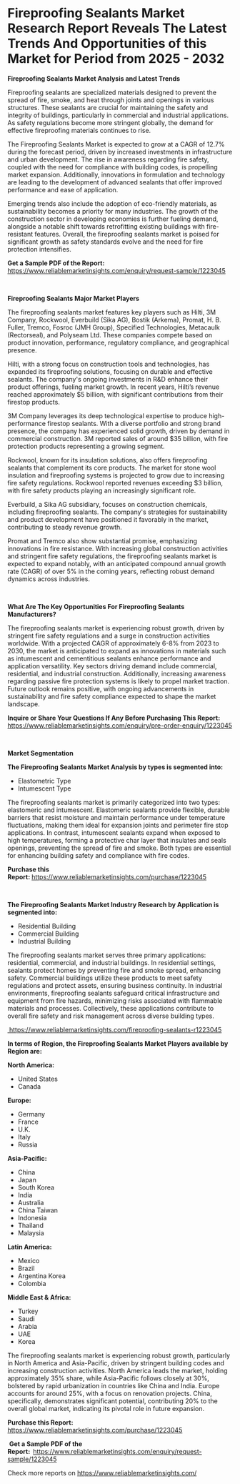 <p><h1>Fireproofing Sealants Market Research Report Reveals The Latest Trends And Opportunities of this Market for Period from 2025 - 2032</h1></p><p><strong>Fireproofing Sealants Market Analysis and Latest Trends</strong></p>
<p><p>Fireproofing sealants are specialized materials designed to prevent the spread of fire, smoke, and heat through joints and openings in various structures. These sealants are crucial for maintaining the safety and integrity of buildings, particularly in commercial and industrial applications. As safety regulations become more stringent globally, the demand for effective fireproofing materials continues to rise.</p><p>The Fireproofing Sealants Market is expected to grow at a CAGR of 12.7% during the forecast period, driven by increased investments in infrastructure and urban development. The rise in awareness regarding fire safety, coupled with the need for compliance with building codes, is propelling market expansion. Additionally, innovations in formulation and technology are leading to the development of advanced sealants that offer improved performance and ease of application.</p><p>Emerging trends also include the adoption of eco-friendly materials, as sustainability becomes a priority for many industries. The growth of the construction sector in developing economies is further fueling demand, alongside a notable shift towards retrofitting existing buildings with fire-resistant features. Overall, the fireproofing sealants market is poised for significant growth as safety standards evolve and the need for fire protection intensifies.</p></p>
<p><strong>Get a Sample PDF of the Report:&nbsp;</strong> <a href="https://www.reliablemarketinsights.com/enquiry/request-sample/1223045?utm_campaign=2176&utm_medium=2&utm_source=Github&utm_content=ia&utm_term=02022025&utm_id=fireproofing-sealants">https://www.reliablemarketinsights.com/enquiry/request-sample/1223045</a></p>
<p>&nbsp;</p>
<p><strong>Fireproofing Sealants Major Market Players</strong></p>
<p><p>The fireproofing sealants market features key players such as Hilti, 3M Company, Rockwool, Everbuild (Sika AG), Bostik (Arkema), Promat, H. B. Fuller, Tremco, Fosroc (JMH Group), Specified Technologies, Metacaulk (Rectorseal), and Polyseam Ltd. These companies compete based on product innovation, performance, regulatory compliance, and geographical presence.</p><p>Hilti, with a strong focus on construction tools and technologies, has expanded its fireproofing solutions, focusing on durable and effective sealants. The company's ongoing investments in R&D enhance their product offerings, fueling market growth. In recent years, Hilti’s revenue reached approximately $5 billion, with significant contributions from their firestop products.</p><p>3M Company leverages its deep technological expertise to produce high-performance firestop sealants. With a diverse portfolio and strong brand presence, the company has experienced solid growth, driven by demand in commercial construction. 3M reported sales of around $35 billion, with fire protection products representing a growing segment.</p><p>Rockwool, known for its insulation solutions, also offers fireproofing sealants that complement its core products. The market for stone wool insulation and fireproofing systems is projected to grow due to increasing fire safety regulations. Rockwool reported revenues exceeding $3 billion, with fire safety products playing an increasingly significant role.</p><p>Everbuild, a Sika AG subsidiary, focuses on construction chemicals, including fireproofing sealants. The company's strategies for sustainability and product development have positioned it favorably in the market, contributing to steady revenue growth.</p><p>Promat and Tremco also show substantial promise, emphasizing innovations in fire resistance. With increasing global construction activities and stringent fire safety regulations, the fireproofing sealants market is expected to expand notably, with an anticipated compound annual growth rate (CAGR) of over 5% in the coming years, reflecting robust demand dynamics across industries.</p></p>
<p>&nbsp;</p>
<p><strong>What Are The Key Opportunities For Fireproofing Sealants Manufacturers?</strong></p>
<p><p>The fireproofing sealants market is experiencing robust growth, driven by stringent fire safety regulations and a surge in construction activities worldwide. With a projected CAGR of approximately 6-8% from 2023 to 2030, the market is anticipated to expand as innovations in materials such as intumescent and cementitious sealants enhance performance and application versatility. Key sectors driving demand include commercial, residential, and industrial construction. Additionally, increasing awareness regarding passive fire protection systems is likely to propel market traction. Future outlook remains positive, with ongoing advancements in sustainability and fire safety compliance expected to shape the market landscape.</p></p>
<p><strong>Inquire or Share Your Questions If Any Before Purchasing This Report:</strong> <a href="https://www.reliablemarketinsights.com/enquiry/pre-order-enquiry/1223045?utm_campaign=2176&utm_medium=2&utm_source=Github&utm_content=ia&utm_term=02022025&utm_id=fireproofing-sealants">https://www.reliablemarketinsights.com/enquiry/pre-order-enquiry/1223045</a></p>
<p>&nbsp;</p>
<p><strong>Market Segmentation</strong></p>
<p><strong>The Fireproofing Sealants Market Analysis by types is segmented into:</strong></p>
<p><ul><li>Elastometric Type</li><li>Intumescent Type</li></ul></p>
<p><p>The fireproofing sealants market is primarily categorized into two types: elastomeric and intumescent. Elastomeric sealants provide flexible, durable barriers that resist moisture and maintain performance under temperature fluctuations, making them ideal for expansion joints and perimeter fire stop applications. In contrast, intumescent sealants expand when exposed to high temperatures, forming a protective char layer that insulates and seals openings, preventing the spread of fire and smoke. Both types are essential for enhancing building safety and compliance with fire codes.</p></p>
<p><strong>Purchase this Report:&nbsp;</strong><a href="https://www.reliablemarketinsights.com/purchase/1223045?utm_campaign=2176&utm_medium=2&utm_source=Github&utm_content=ia&utm_term=02022025&utm_id=fireproofing-sealants">https://www.reliablemarketinsights.com/purchase/1223045</a></p>
<p>&nbsp;</p>
<p><strong>The Fireproofing Sealants Market Industry Research by Application is segmented into:</strong></p>
<p><ul><li>Residential Building</li><li>Commercial Building</li><li>Industrial Building</li></ul></p>
<p><p>The fireproofing sealants market serves three primary applications: residential, commercial, and industrial buildings. In residential settings, sealants protect homes by preventing fire and smoke spread, enhancing safety. Commercial buildings utilize these products to meet safety regulations and protect assets, ensuring business continuity. In industrial environments, fireproofing sealants safeguard critical infrastructure and equipment from fire hazards, minimizing risks associated with flammable materials and processes. Collectively, these applications contribute to overall fire safety and risk management across diverse building types.</p></p>
<p><a href="https://www.reliablemarketinsights.com/fireproofing-sealants-r1223045?utm_campaign=2176&utm_medium=2&utm_source=Github&utm_content=ia&utm_term=02022025&utm_id=fireproofing-sealants">&nbsp;https://www.reliablemarketinsights.com/fireproofing-sealants-r1223045</a></p>
<p><strong>In terms of Region, the Fireproofing Sealants Market Players available by Region are:</strong></p>
<p>
    <p> <strong> North America: </strong>
        <ul>
            <li>United States</li>
            <li>Canada</li>
        </ul>
        </p> 
    <p> <strong> Europe: </strong>
        <ul>
            <li>Germany</li>
            <li>France</li>
            <li>U.K.</li>
            <li>Italy</li>
            <li>Russia</li>
        </ul>
        </p> 
    <p> <strong> Asia-Pacific: </strong>
        <ul>
            <li>China</li>
            <li>Japan</li>
            <li>South Korea</li>
            <li>India</li>
            <li>Australia</li>
            <li>China Taiwan</li>
            <li>Indonesia</li>
            <li>Thailand</li>
            <li>Malaysia</li>
        </ul>
        </p> 
    <p> <strong> Latin America: </strong>
        <ul>
            <li>Mexico</li>
            <li>Brazil</li>
            <li>Argentina Korea</li>
            <li>Colombia</li>
        </ul>
        </p> 
    <p> <strong> Middle East & Africa: </strong>
        <ul>
            <li>Turkey</li>
            <li>Saudi</li>
            <li>Arabia</li>
            <li>UAE</li>
            <li>Korea</li>
        </ul>
    </p>
    </p>
<p><p>The fireproofing sealants market is experiencing robust growth, particularly in North America and Asia-Pacific, driven by stringent building codes and increasing construction activities. North America leads the market, holding approximately 35% share, while Asia-Pacific follows closely at 30%, bolstered by rapid urbanization in countries like China and India. Europe accounts for around 25%, with a focus on renovation projects. China, specifically, demonstrates significant potential, contributing 20% to the overall global market, indicating its pivotal role in future expansion.</p></p>
<p><strong>Purchase this Report: </strong><a href="https://www.reliablemarketinsights.com/purchase/1223045?utm_campaign=2176&utm_medium=2&utm_source=Github&utm_content=ia&utm_term=02022025&utm_id=fireproofing-sealants">https://www.reliablemarketinsights.com/purchase/1223045</a></p>
<p>&nbsp;<strong>Get a Sample PDF of the Report:&nbsp;&nbsp;</strong><a href="https://www.reliablemarketinsights.com/enquiry/request-sample/1223045?utm_campaign=2176&utm_medium=2&utm_source=Github&utm_content=ia&utm_term=02022025&utm_id=fireproofing-sealants">https://www.reliablemarketinsights.com/enquiry/request-sample/1223045</a></p>
<p><strong></strong></p>
<p>Check more reports on <a href="https://www.reliablemarketinsights.com/?utm_campaign=2176&utm_medium=2&utm_source=Github&utm_content=ia&utm_term=02022025&utm_id=fireproofing-sealants">https://www.reliablemarketinsights.com/</a></p>